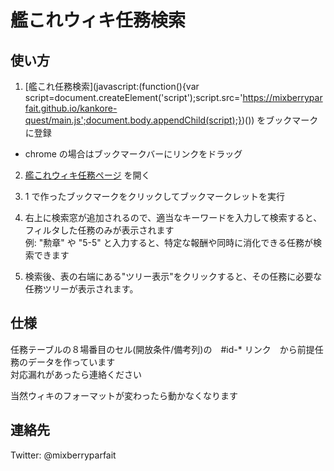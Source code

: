 # 艦これウィキ任務検索

## 使い方

1. [艦これ任務検索](javascript:(function(){var script=document.createElement('script');script.src='https://mixberryparfait.github.io/kankore-quest/main.js';document.body.appendChild(script);})())
 をブックマークに登録  
 - chrome の場合はブックマークバーにリンクをドラッグ  
   
2. [艦これウィキ任務ページ](https://wikiwiki.jp/kancolle/任務) を開く  
   
3. 1 で作ったブックマークをクリックしてブックマークレットを実行  
   
4. 右上に検索窓が追加されるので、適当なキーワードを入力して検索すると、フィルタした任務のみが表示されます  
   例: "勲章" や "5-5" と入力すると、特定な報酬や同時に消化できる任務が検索できます
   
6. 検索後、表の右端にある"ツリー表示"をクリックすると、その任務に必要な任務ツリーが表示されます。


## 仕様

任務テーブルの８場番目のセル(開放条件/備考列)の　#id-* リンク　から前提任務のデータを作っています  
対応漏れがあったら連絡ください  

当然ウィキのフォーマットが変わったら動かなくなります


## 連絡先

Twitter: @mixberryparfait
